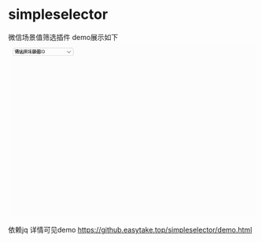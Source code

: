 # simpleselector
微信场景值筛选插件
demo展示如下
![image](https://github.com/chro008/simpleselector/raw/master/demo.gif)


依赖jq
详情可见demo 
https://github.easytake.top/simpleselector/demo.html
